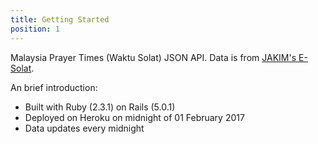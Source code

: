 ```yaml
---
title: Getting Started
position: 1
---
```


Malaysia Prayer Times (Waktu Solat) JSON API. Data is from [JAKIM's E-Solat](http://www.e-solat.gov.my).

An brief introduction:  
- Built with Ruby (2.3.1) on Rails (5.0.1)  
- Deployed on Heroku on midnight of 01 February 2017  
- Data updates every midnight  
